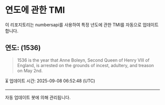 
# 연도에 관한 TMI

이 리포지토리는 numbersapi를 사용하여 특정 년도에 관한 TMI를 자동으로 업데이트합니다.

## 연도: (1536)
> 1536 is the year that Anne Boleyn, Second Queen of Henry VIII of England, is arrested on the grounds of incest, adultery, and treason on May 2nd.

⏳ 업데이트 시간: 2025-09-08 06:52:48 (UTC)

---
자동 업데이트 봇에 의해 관리됩니다.
